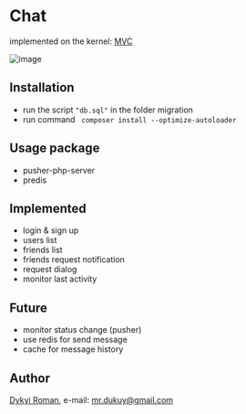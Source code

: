# Chat

implemented on the kernel: [MVC](https://github.com/dykyi-roman/mvc/blob/master/README.md)

![image](https://github.com/dykyi-roman/chat/blob/master/tests/screen.png)

## Installation
+ run the script ```"db.sql"``` in the folder migration
+ run command ``` composer install --optimize-autoloader```
  
## Usage package
+ pusher-php-server
+ predis
  
## Implemented
+ login & sign up
+ users list
+ friends list
+ friends request notification
+ request dialog
+ monitor last activity

## Future
+ monitor status change (pusher)
+ use redis for send message
+ cache for message history

## Author
[Dykyi Roman](https://www.linkedin.com/in/roman-dykyi-43428543/), e-mail: [mr.dukuy@gmail.com](mailto:mr.dukuy@gmail.com)
